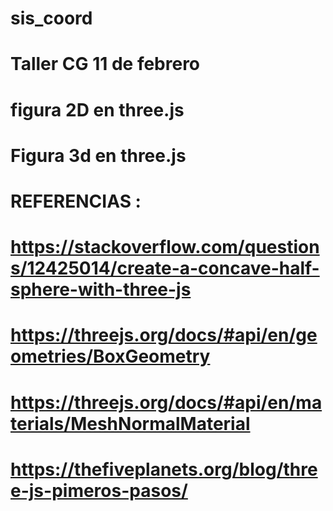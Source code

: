 # sis_coord
# Taller CG 11 de febrero 
# figura 2D en three.js
# Figura 3d en three.js
# REFERENCIAS : 
# https://stackoverflow.com/questions/12425014/create-a-concave-half-sphere-with-three-js
# https://threejs.org/docs/#api/en/geometries/BoxGeometry
# https://threejs.org/docs/#api/en/materials/MeshNormalMaterial
# https://thefiveplanets.org/blog/three-js-pimeros-pasos/
